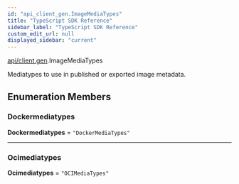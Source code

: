```yaml
---
id: "api_client_gen.ImageMediaTypes"
title: "TypeScript SDK Reference"
sidebar_label: "TypeScript SDK Reference"
custom_edit_url: null
displayed_sidebar: "current"
---
```


[api/client.gen](../modules/api_client_gen.md).ImageMediaTypes

Mediatypes to use in published or exported image metadata.

## Enumeration Members

### Dockermediatypes

 **Dockermediatypes** = ``"DockerMediaTypes"``

___

### Ocimediatypes

 **Ocimediatypes** = ``"OCIMediaTypes"``
